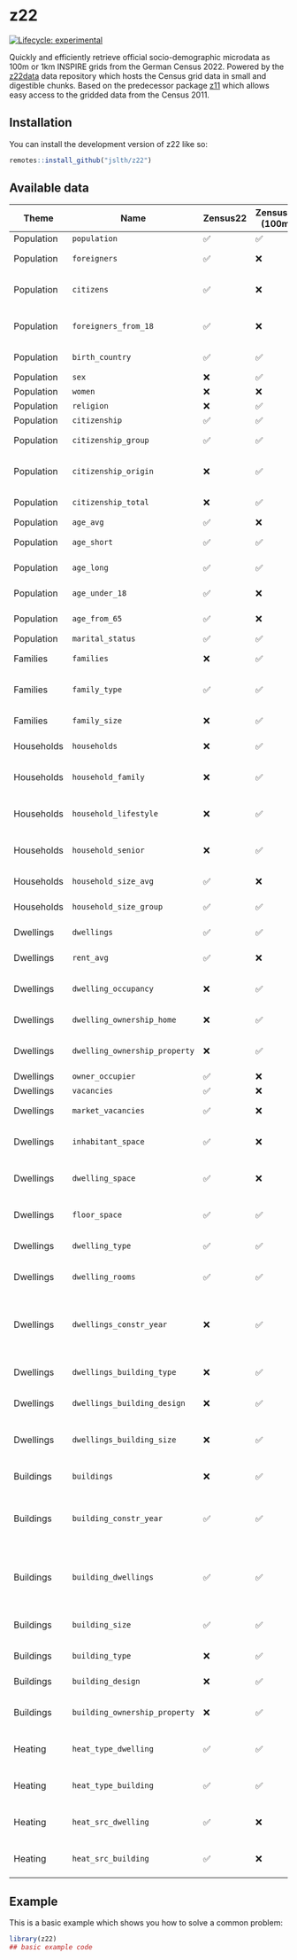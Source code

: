 
# z22

<!-- badges: start -->
[![Lifecycle: experimental](https://img.shields.io/badge/lifecycle-experimental-orange.svg)](https://lifecycle.r-lib.org/articles/stages.html#experimental)
<!-- badges: end -->

Quickly and efficiently retrieve official socio-demographic microdata as 100m
or 1km INSPIRE grids from the German Census 2022. Powered by the
[z22data](https://github.com/jslth/z22data) data repository which hosts the
Census grid data in small and digestible chunks. Based on the predecessor
package [z11](https://github.com/stefanjuenger/z11/) which allows easy access
to the gridded data from the Census 2011.

## Installation

You can install the development version of z22 like so:

``` r
remotes::install_github("jslth/z22")
```

## Available data

|Theme     |Name                         |Zensus22|Zensus11 (100m)|Zensus11 (1km)|Description                                                 |
|----------|-----------------------------|--------|---------------|--------------|------------------------------------------------------------|
|Population|`population`                 |✅      |✅             |✅            |Population                                                  |
|Population|`foreigners`                 |✅      |❌             |✅            |Share of foreigners                                         |
|Population|`citizens`                   |✅      |❌             |❌            |Number of german citizens, 18 or older                      |
|Population|`foreigners_from_18`         |✅      |❌             |❌            |Share of foreigners, 18 or older                            |
|Population|`birth_country`              |✅      |✅             |❌            |Country of birth (groups)                                   |
|Population|`sex`                        |❌      |✅             |❌            |Sex                                                         |
|Population|`women`                      |❌      |❌             |✅            |Share of women                                              |
|Population|`religion`                   |❌      |✅             |❌            |Religion                                                    |
|Population|`citizenship`                |✅      |✅             |❌            |Citizenship                                                 |
|Population|`citizenship_group`          |✅      |✅             |❌            |Citizenship (groups)                                        |
|Population|`citizenship_origin`         |❌      |✅             |❌            |Citizenship by selected countries                           |
|Population|`citizenship_total`          |❌      |✅             |❌            |Number of citizenships                                      |
|Population|`age_avg`                    |✅      |❌             |✅            |Average age                                                 |
|Population|`age_short`                  |✅      |✅             |❌            |Age (five classes of years)                                 |
|Population|`age_long`                   |✅      |✅             |❌            |Age (ten years age groups)                                  |
|Population|`age_under_18`               |✅      |❌             |✅            |Share of people under 18                                    |
|Population|`age_from_65`                |✅      |❌             |✅            |Share of people 65 or older                                 |
|Population|`marital_status`             |✅      |✅             |❌            |Marital status                                              |
|Families  |`families`                   |❌      |✅             |❌            |Total number of families                                    |
|Families  |`family_type`                |✅      |✅             |❌            |Type of core family (by children)                           |
|Families  |`family_size`                |❌      |✅             |❌            |Size of core family                                         |
|Households|`households`                 |❌      |✅             |❌            |Total number of households                                  |
|Households|`household_family`           |❌      |✅             |❌            |Private households by family types                          |
|Households|`household_lifestyle`        |❌      |✅             |❌            |Private households by lifestyle                             |
|Households|`household_senior`           |❌      |✅             |❌            |Senior status of a private household                        |
|Households|`household_size_avg`         |✅      |❌             |✅            |Average household size                                      |
|Households|`household_size_group`       |✅      |✅             |❌            |Household size (groups)                                     |
|Dwellings |`dwellings`                  |✅      |✅             |❌            |Total number of dwellings                                   |
|Dwellings |`rent_avg`                   |✅      |❌             |❌            |Average net cold rent                                       |
|Dwellings |`dwelling_occupancy`         |❌      |✅             |❌            |Use by household occupancy                                  |
|Dwellings |`dwelling_ownership_home`    |❌      |✅             |❌            |Ownership of the dwelling                                   |
|Dwellings |`dwelling_ownership_property`|❌      |✅             |❌            |Dwellings by form of ownership                              |
|Dwellings |`owner_occupier`             |✅      |❌             |❌            |Eigentümerquote                                             |
|Dwellings |`vacancies`                  |✅      |❌             |✅            |Leerstandsquote                                             |
|Dwellings |`market_vacancies`           |✅      |❌             |❌            |Marktaktive Leerstandsquote                                 |
|Dwellings |`inhabitant_space`           |✅      |❌             |✅            |Average living space per inhabitant                         |
|Dwellings |`dwelling_space`             |✅      |❌             |✅            |Average living space per dwelling                           |
|Dwellings |`floor_space`                |✅      |✅             |❌            |Floor space of the dwelling (10m² intervals)                |
|Dwellings |`dwelling_type`              |✅      |✅             |❌            |Dwellings by building type                                  |
|Dwellings |`dwelling_rooms`             |✅      |✅             |❌            |Dwellings by number of rooms                                |
|Dwellings |`dwellings_constr_year`      |❌      |✅             |❌            |Dwellings by construction year (microcensus classes)        |
|Dwellings |`dwellings_building_type`    |❌      |✅             |❌            |Dwellings by building classification                        |
|Dwellings |`dwellings_building_design`  |❌      |✅             |❌            |Dwelling by building design                                 |
|Dwellings |`dwellings_building_size`    |❌      |✅             |❌            |Dwellings by number of dwellings in the building            |
|Buildings |`buildings`                  |❌      |✅             |❌            |Total number of buildings                                   |
|Buildings |`building_constr_year`       |✅      |✅             |❌            |Buildings by construction year (microcensus classes)        |
|Buildings |`building_dwellings`         |✅      |✅             |❌            |Residential buildings by number of dwellings in the building|
|Buildings |`building_size`              |✅      |✅             |❌            |Residential buildings by building type                      |
|Buildings |`building_type`              |❌      |✅             |❌            |Buildings by building design                                |
|Buildings |`building_design`            |❌      |✅             |❌            |Buildings by building design                                |
|Buildings |`building_ownership_property`|❌      |✅             |❌            |Buildings by form of ownership                              |
|Heating   |`heat_type_dwelling`         |✅      |✅             |❌            |Dwellings by predominant heating type                       |
|Heating   |`heat_type_building`         |✅      |✅             |❌            |Buildings by predominant heating type                       |
|Heating   |`heat_src_dwelling`          |✅      |❌             |❌            |Dwellings by energy source of heating                       |
|Heating   |`heat_src_building`          |✅      |❌             |❌            |Buildings by energy source of heating                       |

## Example

This is a basic example which shows you how to solve a common problem:

``` r
library(z22)
## basic example code
```

